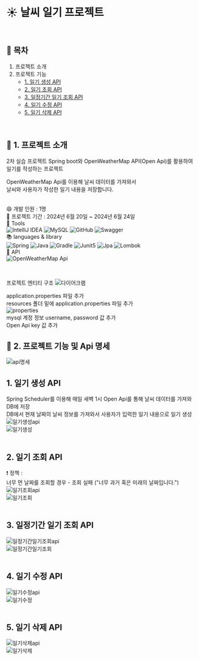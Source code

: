 # :sunny: 날씨 일기 프로젝트
<br />

## :page_facing_up: 목차
1. 프로젝트 소개
2. 프로젝트 기능
   * [1. 일기 생성 API](#1-일기-생성-API)
   * [2. 일기 조회 API](#2-일기-조회-API)
   * [3. 일정기간 일기 조회 API](#3-일정기간-일기-조회-API)
   * [4. 일기 수정 API](#4-일기-수정-API)
   * [5. 일기 삭제 API](#5-일기-삭제-API)
<br />

## :eyes: 1. 프로젝트 소개
2차 실습 프로젝트 Spring boot와 OpenWeatherMap API(Open Api)를 활용하여 일기를 작성하는 프로젝트 <br />

OpenWeatherMap Api를 이용해 날씨 데이터를 가져와서 <br />
날씨와 사용자가 작성한 일기 내용을 저장합니다. <br />
<br />

:smile: 개발 인원 : 1명 <br />
:calendar: 프로젝트 기간 : 2024년 6월 20일 ~ 2024년 6월 24일 <br />
:hammer: Tools <br /> 
![IntelliJ IDEA](https://img.shields.io/badge/IntelliJIDEA-000000.svg?style=for-the-badge&logo=intellij-idea&logoColor=white) 
![MySQL](https://img.shields.io/badge/mysql-4479A1.svg?style=for-the-badge&logo=mysql&logoColor=white)
![GitHub](https://img.shields.io/badge/github-%23121011.svg?style=for-the-badge&logo=github&logoColor=white)
![Swagger](https://img.shields.io/badge/-Swagger-%23Clojure?style=for-the-badge&logo=swagger&logoColor=white) <br />
:books: languages & library <br />
![Spring](https://img.shields.io/badge/springboot-%236DB33F.svg?style=for-the-badge&logo=springboot&logoColor=white) 
![Java](https://img.shields.io/badge/java-%23ED8B00.svg?style=for-the-badge&logo=openjdk&logoColor=white)
![Gradle](https://img.shields.io/badge/Gradle-02303A.svg?style=for-the-badge&logo=Gradle&logoColor=white)
![Junit5](https://img.shields.io/badge/Junit5-%23C21325?style=for-the-badge&logo=junit5&logoColor=white)
![Jpa](https://img.shields.io/badge/Jpa-%236DB33F.svg?style=for-the-badge)
![Lombok](https://img.shields.io/badge/Lombok-%23ffffff.svg?style=for-the-badge) <br />
:wrench: API <br />
![OpenWeatherMap Api](https://img.shields.io/badge/OpenWeatherMap%20Api-white?style=for-the-badge)

<br />

프로젝트 엔티티 구조
![다이어크램](https://github.com/HeeYeong91/project2_weather/assets/139057065/1444b052-3fc3-4b08-98cf-636eb35a1a3f) <br />

application.properties 파일 추가 <br />
resources 폴더 밑에 application.properties 파일 추가 <br />
![properties](https://github.com/HeeYeong91/project2_weather/assets/139057065/bbcd318e-310e-46f3-946e-3114111cfe58) <br />
mysql 계정 정보 username, password 값 추가 <br />
Open Api key 값 추가 <br />

## :pushpin: 2. 프로젝트 기능 및 Api 명세
![api명세](https://github.com/HeeYeong91/project2_weather/assets/139057065/62773b8c-af60-4bd2-9a29-7d39dee37f0b) <br />

## 1. 일기 생성 API
Spring Scheduler를 이용해 매일 새벽 1시 Open Api를 통해 날씨 데이터를 가져와 DB에 저장 <br />
DB에서 현재 날짜의 날씨 정보를 가져와서 사용자가 입력한 일기 내용으로 일기 생성 <br />
![일기생성api](https://github.com/HeeYeong91/project2_weather/assets/139057065/8e9857b6-2a09-44a0-b63a-53b20ec8b262) <br />
![일기생성](https://github.com/HeeYeong91/project2_weather/assets/139057065/d374cdae-4fb6-45dc-a1a8-81e876925c62) <br />
<br />

## 2. 일기 조회 API
:exclamation: 정책 : <br />
너무 먼 날짜를 조회할 경우 - 조회 실패 ("너무 과거 혹은 미래의 날짜입니다.")<br />
![일기조회api](https://github.com/HeeYeong91/project2_weather/assets/139057065/8d5fa070-7ca5-4b74-8099-b3e0196476b2) <br />
![일기조회](https://github.com/HeeYeong91/project2_weather/assets/139057065/2a95e3b0-644e-4b71-bc74-fb8456c34012) <br />
<br />

## 3. 일정기간 일기 조회 API
![일정기간일기조회api](https://github.com/HeeYeong91/project2_weather/assets/139057065/f155cc59-f173-46a7-b83d-f5804b543d0b) <br />
![일정기간일기조회](https://github.com/HeeYeong91/project2_weather/assets/139057065/d49819bf-880a-46ed-908a-842d9073084f) <br />
<br />

## 4. 일기 수정 API
![일기수정api](https://github.com/HeeYeong91/project2_weather/assets/139057065/b606579a-b21a-4c83-a929-cb8206d0b223) <br />
![일기수정](https://github.com/HeeYeong91/project2_weather/assets/139057065/7c2bbad8-346a-4f8b-8d00-bc872e268bb7) <br />
<br />

## 5. 일기 삭제 API
![일기삭제api](https://github.com/HeeYeong91/project2_weather/assets/139057065/3ff9738a-8b6a-4547-9a2b-ff305690efd1) <br />
![일기삭제](https://github.com/HeeYeong91/project2_weather/assets/139057065/23b02bea-4bfb-4fe7-be4f-cf0352b247f1) <br />
<br />

